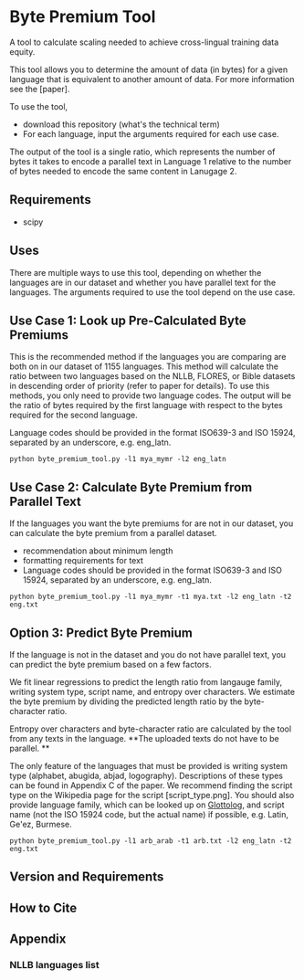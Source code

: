# Byte Premium Tool
A tool to calculate scaling needed to achieve cross-lingual training data equity. 

This tool allows you to determine the amount of data (in bytes) for a given language that is equivalent to another amount of data. For more information see the [paper].

To use the tool, 

*  download this repository (what's the technical term)
*  For each language, input the arguments required for each use case.

The output of the tool is a single ratio, which represents the number of bytes it takes to encode a parallel text in Language 1 relative to the number of bytes needed to encode the same content in Lanugage 2. 

## Requirements

*  scipy


## Uses

There are multiple ways to use this tool, depending on whether the languages are in our dataset and whether you have parallel text for the languages. The arguments required to use the tool depend on the use case. 

## Use Case 1: Look up Pre-Calculated Byte Premiums

This is the recommended method if the languages you are comparing are both on in our dataset of 1155 languages. This method will calculate the ratio between two languages based on the NLLB, FLORES, or Bible datasets in descending order of priority (refer to paper for details). To use this methods, you only need to provide two language codes. The output will be the ratio of bytes required by the first language with respect to the bytes required for the second language. 

Language codes should be provided in the format ISO639-3 and ISO 15924, separated by an underscore, e.g. eng_latn.

```
python byte_premium_tool.py -l1 mya_mymr -l2 eng_latn
```


## Use Case 2: Calculate Byte Premium from Parallel Text

If the languages you want the byte premiums for are not in our dataset, you can calculate the byte premium from a parallel dataset. 

*  recommendation about minimum length
*  formatting requirements for text
*  Language codes should be provided in the format ISO639-3 and ISO 15924, separated by an underscore, e.g. eng_latn.

```
python byte_premium_tool.py -l1 mya_mymr -t1 mya.txt -l2 eng_latn -t2 eng.txt
```


## Option 3: Predict Byte Premium

If the language is not in the dataset and you do not have parallel text, you can predict the byte premium based on a few factors. 

We fit linear regressions to predict the length ratio from langauge family, writing system type, script name, and entropy over characters. We estimate the byte premium by dividing the predicted length ratio by the byte-character ratio.

Entropy over characters and byte-character ratio are calculated by the tool from any texts in the language. **The uploaded texts do not have to be parallel. **

The only feature of the languages that must be provided is writing system type (alphabet, abugida, abjad, logography). Descriptions of these types can be found in Appendix C of the paper. We recommend finding the script type on the Wikipedia page for the script [script_type.png]. You should also provide language family, which can be looked up on [Glottolog](https://glottolog.org/glottolog/language), and script name (not the ISO 15924 code, but the actual name) if possible, e.g. Latin, Ge'ez, Burmese. 



```
python byte_premium_tool.py -l1 arb_arab -t1 arb.txt -l2 eng_latn -t2 eng.txt
```


## Version and Requirements

## How to Cite

## Appendix

### NLLB languages list

